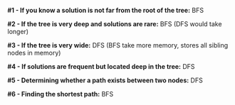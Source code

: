 __#1 - If you know a solution is not far from the root of the tree:__
BFS

__#2 - If the tree is very deep and solutions are rare:__
BFS (DFS would take longer)

__#3 - If the tree is very wide:__
DFS (BFS take more memory, stores all sibling nodes in memory)

__#4 - If solutions are frequent but located deep in the tree:__
DFS

__#5 - Determining whether a path exists between two nodes:__
DFS

__#6 - Finding the shortest path:__
BFS